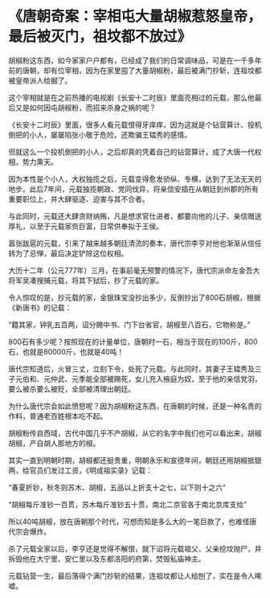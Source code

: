 # 《唐朝奇案：宰相屯大量胡椒惹怒皇帝，最后被灭门，祖坟都不放过》

胡椒粉这东西，如今家家户户都有，已经成了我们的日常调味品，可是在一千多年前的唐朝，却有位宰相，因为在家里囤了大量胡椒粉，最后被满门抄斩，连祖坟都被皇帝派人给掘了。

这个宰相就是在之前热播的电视剧《长安十二时辰》里面亮相过的元载，那么他最后又是如何因屯胡椒粉，而招来杀身之祸的呢？

《长安十二时辰》里面，很多人看元载恨得牙痒痒，因为这就是个钻营算计、投机倒把的小人，屡屡陷张小敬于危险，还欺骗王韫秀的感情。

但就这么一个投机倒把的小人，之后却真的凭着自己的钻营算计，成了大唐一代权相，势力熏天。

因为本性是个小人，大权独揽之后，元载变得愈发骄纵、专横，达到了无法无天的地步。此后7年间，元载独揽朝政、党同伐异，将亲信安插在从朝廷到州郡的所有重要职位上，并大肆驱逐、迫害与其不合者。

与此同时，元载还大肆贪财纳贿，凡是想求官仕进者，都要向他的儿子、亲信赠送厚礼，以至于元载家赀巨富，日常供奉拟于王侯。

嚣张跋扈的元载，引来了越来越多朝廷清流的奏本，唐代宗李亨对他也渐渐从信任转为了忌惮，最后决定铲除这位权相。

大历十二年（公元777年）三月，在事前毫无预警的情况下，唐代宗派命左金吾大将军吴凑搜捕元载，将其下狱后，抄了元载的家。

令人惊叹的是，抄元载的家，金银珠宝没抄出多少，反倒抄出了800石胡椒，根据《新唐书》的记载：

“籍其家，钟乳五百两，诏分赐中书、门下台省官，胡椒至八百石，它物称是。”

800石有多少呢？按照现在的计量单位，唐朝时一石，相当于现在的100斤，800石，也就是80000斤，也就是40吨！

唐代宗知道后，火冒三丈，立刻下令，处死了元载。与此同时，其妻子王韫秀及三子元伯和、元仲武、元季能全部被赐死，女儿充入掖庭为奴，至于他的亲信党羽，要么被杀要么被贬，全部被清理出朝廷。

为什么唐代宗会如此愤怒呢？因为胡椒粉这东西，在唐朝的时候，还是一种名贵的作料，普通老百姓根本吃不起。

胡椒粉传自西域，古代中国几乎不产胡椒，从它的名字中我们也可以看出来，胡椒胡椒，产自胡人那地方的椒。

其实一直到明朝时期，胡椒都还挺贵重，明朝永乐和宣德年间，朝廷还用胡椒抵银两，给官员们发过工资，《明成祖实录》记载：

“春夏折钞，秋冬则苏木、胡椒，五品以上折支十之七，以下则十之六”

“胡椒每斤准钞一百贯，苏木每斤准钞五十贯，南北二京官各于南北京库支给”

所以40吨胡椒，放在唐朝那个时代，可想而知是多么大的一笔巨款了，也难怪唐代宗会爆炸。

杀了元载全家以后，李亨还是觉得不解恨，就下诏将元载祖父、父亲挖坟抛尸，并拆毁他在大宁里、安仁里以及东都洛阳的府第，焚毁私庙神主。

元载钻营一生，最后落得个满门抄斩的结果，连祖坟都让人给刨了，实在是令人唏嘘。

